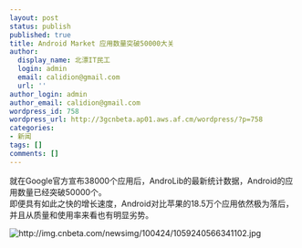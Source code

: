 ```yaml
---
layout: post
status: publish
published: true
title: Android Market 应用数量突破50000大关
author:
  display_name: 北漂IT民工
  login: admin
  email: calidion@gmail.com
  url: ''
author_login: admin
author_email: calidion@gmail.com
wordpress_id: 758
wordpress_url: http://3gcnbeta.ap01.aws.af.cm/wordpress/?p=758
categories:
- 新闻
tags: []
comments: []
---
```

<p>就在Google官方宣布38000个应用后，AndroLib的最新统计数据，Android的应用数量已经突破50000个。<br />
即便具有如此之快的增长速度，Android对比苹果的18.5万个应用依然极为落后，并且从质量和使用率来看也有明显劣势。</p>
<p><img src="http://img.cnbeta.com/newsimg/100424/1059240566341102.jpg" alt="http://img.cnbeta.com/newsimg/100424/1059240566341102.jpg" /></p>
